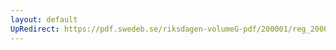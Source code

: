```yaml
---
layout: default
UpRedirect: https://pdf.swedeb.se/riksdagen-volumeG-pdf/200001/reg_200001/reg_200001_0263.pdf
---
```

